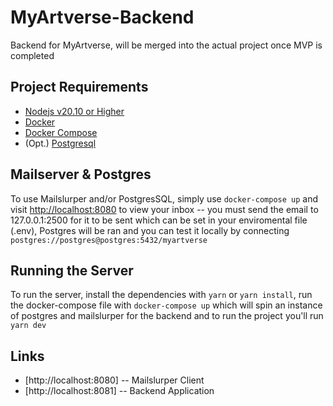 # MyArtverse-Backend

Backend for MyArtverse, will be merged into the actual project once MVP is completed

## Project Requirements

- [Nodejs v20.10 or Higher](https://nodejs.org/en)
- [Docker](https://docs.docker.com/get-docker/)
- [Docker Compose](https://docs.docker.com/compose/install/)
- (Opt.) [Postgresql](https://www.postgresql.org/)

## Mailserver & Postgres

To use Mailslurper and/or PostgresSQL, simply use `docker-compose up` and visit [http://localhost:8080](http://localhost:8080) to view your inbox -- you must send the email to 127.0.0.1:2500 for it to be sent which can be set in your enviromental file (.env), Postgres will be ran and you can test it locally by connecting `postgres://postgres@postgres:5432/myartverse`

## Running the Server

To run the server, install the dependencies with `yarn` or `yarn install`, run the docker-compose file with `docker-compose up` which will spin an instance of postgres and mailslurper for the backend and to run the project you'll run `yarn dev`

## Links

- [http://localhost:8080] -- Mailslurper Client
- [http://localhost:8081] -- Backend Application


